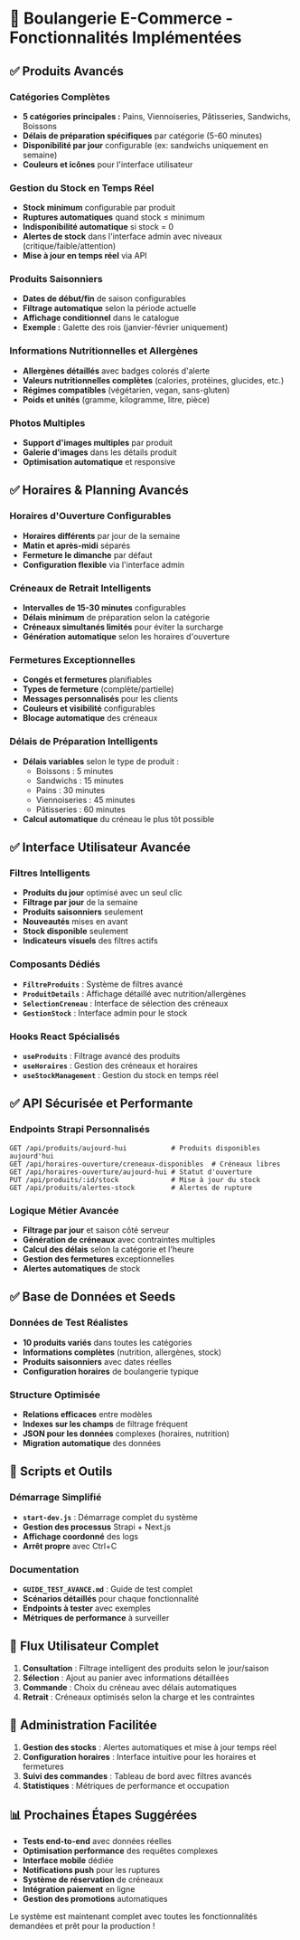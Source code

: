 # 🍞 Boulangerie E-Commerce - Fonctionnalités Implémentées

## ✅ Produits Avancés

### Catégories Complètes
- **5 catégories principales :** Pains, Viennoiseries, Pâtisseries, Sandwichs, Boissons
- **Délais de préparation spécifiques** par catégorie (5-60 minutes)
- **Disponibilité par jour** configurable (ex: sandwichs uniquement en semaine)
- **Couleurs et icônes** pour l'interface utilisateur

### Gestion du Stock en Temps Réel
- **Stock minimum** configurable par produit
- **Ruptures automatiques** quand stock ≤ minimum
- **Indisponibilité automatique** si stock = 0
- **Alertes de stock** dans l'interface admin avec niveaux (critique/faible/attention)
- **Mise à jour en temps réel** via API

### Produits Saisonniers
- **Dates de début/fin** de saison configurables
- **Filtrage automatique** selon la période actuelle
- **Affichage conditionnel** dans le catalogue
- **Exemple :** Galette des rois (janvier-février uniquement)

### Informations Nutritionnelles et Allergènes
- **Allergènes détaillés** avec badges colorés d'alerte
- **Valeurs nutritionnelles complètes** (calories, protéines, glucides, etc.)
- **Régimes compatibles** (végétarien, vegan, sans-gluten)
- **Poids et unités** (gramme, kilogramme, litre, pièce)

### Photos Multiples
- **Support d'images multiples** par produit
- **Galerie d'images** dans les détails produit
- **Optimisation automatique** et responsive

## ✅ Horaires & Planning Avancés

### Horaires d'Ouverture Configurables
- **Horaires différents** par jour de la semaine
- **Matin et après-midi** séparés
- **Fermeture le dimanche** par défaut
- **Configuration flexible** via l'interface admin

### Créneaux de Retrait Intelligents
- **Intervalles de 15-30 minutes** configurables
- **Délais minimum** de préparation selon la catégorie
- **Créneaux simultanés limités** pour éviter la surcharge
- **Génération automatique** selon les horaires d'ouverture

### Fermetures Exceptionnelles
- **Congés et fermetures** planifiables
- **Types de fermeture** (complète/partielle)
- **Messages personnalisés** pour les clients
- **Couleurs et visibilité** configurables
- **Blocage automatique** des créneaux

### Délais de Préparation Intelligents
- **Délais variables** selon le type de produit :
  - Boissons : 5 minutes
  - Sandwichs : 15 minutes  
  - Pains : 30 minutes
  - Viennoiseries : 45 minutes
  - Pâtisseries : 60 minutes
- **Calcul automatique** du créneau le plus tôt possible

## ✅ Interface Utilisateur Avancée

### Filtres Intelligents
- **Produits du jour** optimisé avec un seul clic
- **Filtrage par jour** de la semaine
- **Produits saisonniers** seulement
- **Nouveautés** mises en avant
- **Stock disponible** seulement
- **Indicateurs visuels** des filtres actifs

### Composants Dédiés
- **`FiltreProduits`** : Système de filtres avancé
- **`ProduitDetails`** : Affichage détaillé avec nutrition/allergènes
- **`SelectionCreneau`** : Interface de sélection des créneaux
- **`GestionStock`** : Interface admin pour le stock

### Hooks React Spécialisés
- **`useProduits`** : Filtrage avancé des produits
- **`useHoraires`** : Gestion des créneaux et horaires
- **`useStockManagement`** : Gestion du stock en temps réel

## ✅ API Sécurisée et Performante

### Endpoints Strapi Personnalisés
```
GET /api/produits/aujourd-hui           # Produits disponibles aujourd'hui
GET /api/horaires-ouverture/creneaux-disponibles  # Créneaux libres
GET /api/horaires-ouverture/aujourd-hui # Statut d'ouverture
PUT /api/produits/:id/stock             # Mise à jour du stock
GET /api/produits/alertes-stock         # Alertes de rupture
```

### Logique Métier Avancée
- **Filtrage par jour** et saison côté serveur
- **Génération de créneaux** avec contraintes multiples
- **Calcul des délais** selon la catégorie et l'heure
- **Gestion des fermetures** exceptionnelles
- **Alertes automatiques** de stock

## ✅ Base de Données et Seeds

### Données de Test Réalistes
- **10 produits variés** dans toutes les catégories
- **Informations complètes** (nutrition, allergènes, stock)
- **Produits saisonniers** avec dates réelles
- **Configuration horaires** de boulangerie typique

### Structure Optimisée
- **Relations efficaces** entre modèles
- **Indexes sur les champs** de filtrage fréquent
- **JSON pour les données** complexes (horaires, nutrition)
- **Migration automatique** des données

## 🚀 Scripts et Outils

### Démarrage Simplifié
- **`start-dev.js`** : Démarrage complet du système
- **Gestion des processus** Strapi + Next.js
- **Affichage coordonné** des logs
- **Arrêt propre** avec Ctrl+C

### Documentation
- **`GUIDE_TEST_AVANCE.md`** : Guide de test complet
- **Scénarios détaillés** pour chaque fonctionnalité
- **Endpoints à tester** avec exemples
- **Métriques de performance** à surveiller

## 🔄 Flux Utilisateur Complet

1. **Consultation** : Filtrage intelligent des produits selon le jour/saison
2. **Sélection** : Ajout au panier avec informations détaillées
3. **Commande** : Choix du créneau avec délais automatiques
4. **Retrait** : Créneaux optimisés selon la charge et les contraintes

## 🔧 Administration Facilitée

1. **Gestion des stocks** : Alertes automatiques et mise à jour temps réel
2. **Configuration horaires** : Interface intuitive pour les horaires et fermetures
3. **Suivi des commandes** : Tableau de bord avec filtres avancés
4. **Statistiques** : Métriques de performance et occupation

## 📊 Prochaines Étapes Suggérées

- **Tests end-to-end** avec données réelles
- **Optimisation performance** des requêtes complexes
- **Interface mobile** dédiée
- **Notifications push** pour les ruptures
- **Système de réservation** de créneaux
- **Intégration paiement** en ligne
- **Gestion des promotions** automatiques

Le système est maintenant complet avec toutes les fonctionnalités demandées et prêt pour la production !
